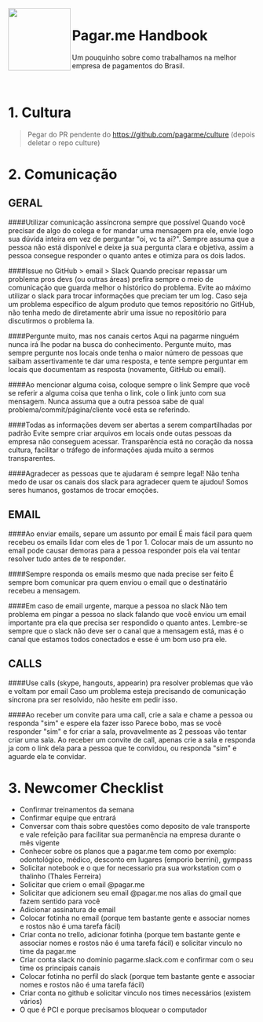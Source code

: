 <img src="https://cdn.rawgit.com/pagarme/brand/9ec30d3d4a6dd8b799bca1c25f60fb123ad66d5b/logo-circle.svg" width="127px" height="127px" align="left"/>

# Pagar.me Handbook

Um pouquinho sobre como trabalhamos na melhor empresa de pagamentos do Brasil.

<br>

# 1. Cultura

>Pegar do PR pendente do https://github.com/pagarme/culture (depois deletar o repo culture)

# 2. Comunicação

## GERAL

####Utilizar comunicação assíncrona sempre que possível
Quando você precisar de algo do colega e for mandar uma mensagem pra ele, envie logo sua dúvida inteira em vez de perguntar "oi, vc ta ai?". Sempre assuma que a pessoa não está disponível e deixe ja sua pergunta clara e objetiva, assim a pessoa consegue responder o quanto antes e otimiza para os dois lados.

####Issue no GitHub > email > Slack
Quando precisar repassar um problema pros devs (ou outras áreas) prefira sempre o meio de comunicação que guarda melhor o histórico do problema. Evite ao máximo utilizar o slack para trocar informações que preciam ter um log. Caso seja um problema específico de algum produto que temos repositório no GitHub, não tenha medo de diretamente abrir uma issue no repositório para discutirmos o problema la.

####Pergunte muito, mas nos canais certos
Aqui na pagarme ninguém nunca irá lhe podar na busca do conhecimento. Pergunte muito, mas sempre pergunte nos locais onde tenha o maior número de pessoas que saibam assertivamente te dar uma resposta, e tente sempre perguntar em locais que documentam as resposta (novamente, GitHub ou email).

####Ao mencionar alguma coisa, coloque sempre o link
Sempre que você se referir a alguma coisa que tenha o link, cole o link junto com sua mensagem. Nunca assuma que a outra pessoa sabe de qual problema/commit/página/cliente você esta se referindo.

####Todas as informações devem ser abertas a serem compartilhadas por padrão
Evite sempre criar arquivos em locais onde outas pessoas da empresa não conseguem acessar. Transparência está no coração da nossa cultura, facilitar o tráfego de informações ajuda muito a sermos transparentes.

####Agradecer as pessoas que te ajudaram é sempre legal!
Não tenha medo de usar os canais dos slack para agradecer quem te ajudou! Somos seres humanos, gostamos de trocar emoções.

## EMAIL

####Ao enviar emails, separe um assunto por email
É mais fácil para quem recebeu os emails lidar com eles de 1 por 1. Colocar mais de um assunto no email pode causar demoras para a pessoa responder pois ela vai tentar resolver tudo antes de te responder.

####Sempre responda os emails mesmo que nada precise ser feito
É sempre bom comunicar pra quem enviou o email que o destinatário recebeu a mensagem.

####Em caso de email urgente, marque a pessoa no slack
Não tem problema em pingar a pessoa no slack falando que você enviou um email importante pra ela que precisa ser respondido o quanto antes. Lembre-se sempre que o slack não deve ser o canal que a mensagem está, mas é o canal que estamos todos conectados e esse é um bom uso pra ele.

## CALLS

####Use calls (skype, hangouts, appearin) pra resolver problemas que vão e voltam por email
Caso um problema esteja precisando de comunicação síncrona pra ser resolvido, não hesite em pedir isso.

####Ao receber um convite para uma call, crie a sala e chame a pessoa ou responda "sim" e espere ela fazer isso
Parece bobo, mas se você responder "sim" e for criar a sala, provavelmente as 2 pessoas vão tentar criar uma sala. Ao receber um convite de call, apenas crie a sala e responda ja com o link dela para a pessoa que te convidou, ou responda "sim" e aguarde ela te convidar. 

# 3. Newcomer Checklist

* Confirmar treinamentos da semana
* Confirmar equipe que entrará
* Conversar com thais sobre questões como deposito de vale transporte e vale refeição para facilitar sua permanência na empresa durante o mês vigente
* Conhecer sobre os planos que a pagar.me tem como por exemplo: odontológico, médico, desconto em lugares (emporio berrini), gympass
* Solicitar notebook e o que for necessario pra sua workstation com o thalinho (Thales Ferreira)
* Solicitar que criem o email @pagar.me
* Solicitar que adicionem seu email @pagar.me nos alias do gmail que fazem sentido para você
* Adicionar assinatura de email
* Colocar fotinha no email (porque tem bastante gente e associar nomes e rostos não é uma tarefa fácil)
* Criar conta no trello, adicionar fotinha (porque tem bastante gente e associar nomes e rostos não é uma tarefa fácil) e solicitar vinculo no time da pagar.me
* Criar conta slack no dominio pagarme.slack.com e confirmar com o seu time os principais canais
* Colocar fotinha no perfil do slack (porque tem bastante gente e associar nomes e rostos não é uma tarefa fácil)
* Criar conta no github e solicitar vinculo nos times necessários (existem vários)
* O que é PCI e porque precisamos bloquear o computador
